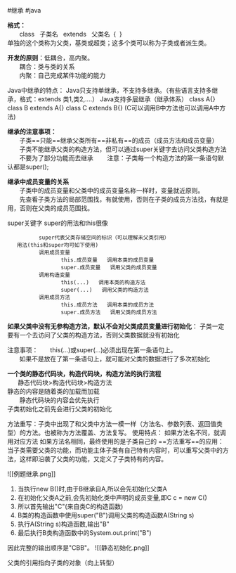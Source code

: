 #继承 #java

**格式：**  
       class   子类名   extends   父类名  {  }  
单独的这个类称为父类，基类或超类；这多个类可以称为子类或者派生类。


**开发的原则**：低耦合，高内聚。  
       耦合：类与类的关系  
       内聚：自己完成某件功能的能力

Java中继承的特点：
       Java只支持单继承，不支持多继承。（有些语言支持多继承，格式：extends   类1,类2,....）
       Java支持多层继承（继承体系）
              class  A{}
              class  B  extends  A{}
              class  C  extends  B{}
              (C可以调用B中方法也可以调用A中方法) 

**继承的注意事项：**  
       子类==只能==继承父类所有==非私有==的成员（成员方法和成员变量）  
       子类不能继承父类的构造方法，但可以通过super关键字去访问父类构造方法  
       不要为了部分功能而去继承
       注意：子类每一个构造方法的第一条语句默认都是super();

**继承中成员变量的关系**  
       子类中的成员变量和父类中的成员变量名称一样时，变量就近原则。  
       先查看子类方法的局部范围找，有就使用，否则在子类的成员方法找，有就是用，否则在父类的成员范围找。

super关键字
       super的用法和this很像

              super代表父类存储空间的标识（可以理解未父类引用）
       用法(this和super均可如下使用)
              调用成员变量
                     this.成员变量   调用本类的成员变量
                     super.成员变量   调用父类的成员变量
              调用构造变量
                     this(...)   调用本类的构造方法
                     super(...)   调用父类的构造方法
              调用成员方法
                     this.成员方法   调用本类的成员方法
                     super.成员方法   调用父类的成员方法

**如果父类中没有无参构造方法，默认不会对父类成员变量进行初始化**：
	子类一定要有一个去访问了父类的构造方法，否则父类数据就没有初始化
	
注意事项：
       this(...)或super(...)必须出现在第一条语句上。  
       如果不是放在了第一条语句上，就可能对父类的数据进行了多次初始化

**一个类的静态代码块，构造代码块，构造方法的执行流程**  
	      静态代码块>构造代码块>构造方法  
	静态的内容是随着类的加载而加载  
	       静态代码块的内容会优先执行  
	子类初始化之前先会进行父类的初始化

方法重写：子类中出现了和父类中方法一模一样（方法名、参数列表、返回值类型）的方法。也被称为方法覆盖、方法复写。
使用特点：
       如果方法名不同，就调用对应方法
       如果方法名相同，最终使用的是子类自己的
==方法重写==的应用：
       当子类需要父类的功能，而功能主体子类有自己特有内容时，可以重写父类中的方法，这样即沿袭了父类的功能，又定义了子类特有的内容。

![[例题继承.png]]

1. 当执行new B()时,由于B继承自A,所以会先初始化父类A  
2. 在初始化父类A之前,会先初始化类中声明的成员变量,即C c = new C()  
3. 所以首先输出"C"(来自类C的构造函数)  
4. B类的构造函数中使用super("B")调用父类的构造函数A(String s)  
5. 执行A(String s)构造函数,输出"B"  
6. 最后执行B类构造函数中的System.out.print("B")  
  
因此完整的输出顺序是"CBB"。
![[静态初始化.png]]

父类的引用指向子类的对象（向上转型）